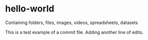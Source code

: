 # hello-world
Containing folders, files, images, videos, spreadsheets, datasets

This is a test example of a commit file.
Adding another line of edits.
